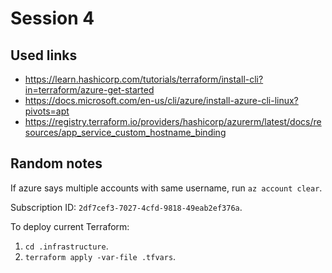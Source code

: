 # Session 4
## Used links
- https://learn.hashicorp.com/tutorials/terraform/install-cli?in=terraform/azure-get-started
- https://docs.microsoft.com/en-us/cli/azure/install-azure-cli-linux?pivots=apt
- https://registry.terraform.io/providers/hashicorp/azurerm/latest/docs/resources/app_service_custom_hostname_binding

## Random notes
If azure says multiple accounts with same username, run `az account clear`.

Subscription ID: `2df7cef3-7027-4cfd-9818-49eab2ef376a`.

To deploy current Terraform:
1. `cd .infrastructure`.
2. `terraform apply -var-file .tfvars`.
